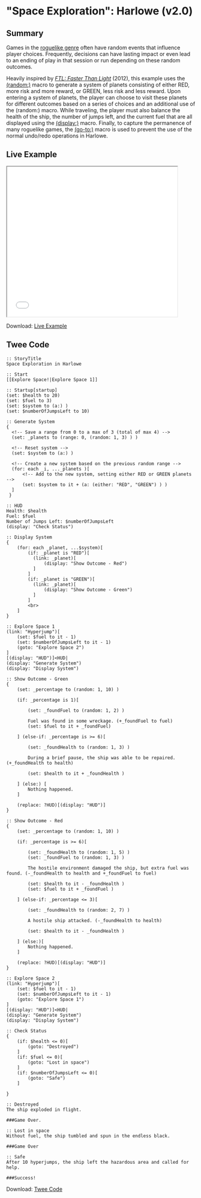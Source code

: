 # "Space Exploration": Harlowe (v2.0)

## Summary

Games in the [roguelike genre](https://en.wikipedia.org/wiki/Roguelike) often have random events that influence player choices. Frequently, decisions can have lasting impact or even lead to an ending of play in that session or run depending on these random outcomes.

Heavily inspired by [*FTL: Faster Than Light*](https://en.wikipedia.org/wiki/FTL:_Faster_Than_Light) (2012), this example uses the [(random:)](https://twine2.neocities.org/#macro_random) macro to generate a system of planets consisting of either RED, more risk and more reward, or GREEN, less risk and less reward. Upon entering a system of planets, the player can choose to visit these planets for different outcomes based on a series of choices and an additional use of the (random:) macro. While traveling, the player must also balance the health of the ship, the number of jumps left, and the current fuel that are all displayed using the [(display:)](https://twine2.neocities.org/#macro_display) macro. Finally, to capture the permanence of many roguelike games, the [(go-to:)](https://twine2.neocities.org/#macro_go-to) macro is used to prevent the use of the normal undo/redo operations in Harlowe.

## Live Example

<section>
<iframe src="harlowe_space_exploration_example.html" height=400 width=90%></iframe>


Download: <a href="harlowe_space_exploration_example.html" target="_blank">Live Example</a>
</section>

## Twee Code

```
:: StoryTitle
Space Exploration in Harlowe

:: Start
[[Explore Space!|Explore Space 1]]

:: Startup[startup]
(set: $health to 20)
(set: $fuel to 3)
(set: $system to (a:) )
(set: $numberOfJumpsLeft to 10)

:: Generate System
{
  <!-- Save a range from 0 to a max of 3 (total of max 4) -->
  (set: _planets to (range: 0, (random: 1, 3) ) )

  <!-- Reset system -->
  (set: $system to (a:) )

  <!-- Create a new system based on the previous random range -->
  (for: each _i, ..._planets )[
	  <!-- Add to the new system, setting either RED or GREEN planets -->
	  (set: $system to it + (a: (either: "RED", "GREEN") ) )
  ]
 }

:: HUD
Health: $health
Fuel: $fuel
Number of Jumps Left: $numberOfJumpsLeft
(display: "Check Status")

:: Display System
{
	(for: each _planet, ...$system)[
		(if: _planet is "RED")[
		  (link: _planet)[
			  (display: "Show Outcome - Red")
		  ]
		]
		(if: _planet is "GREEN")[
		  (link: _planet)[
			  (display: "Show Outcome - Green")
		  ]
		]
		<br>
	]
}

:: Explore Space 1
(link: "Hyperjump")[
	(set: $fuel to it - 1)
	(set: $numberOfJumpsLeft to it - 1)
	(goto: "Explore Space 2")
]
[(display: "HUD")]<HUD|
(display: "Generate System")
(display: "Display System")

:: Show Outcome - Green
{
	(set: _percentage to (random: 1, 10) )
		
	(if: _percentage is 1)[
		
		(set: _foundFuel to (random: 1, 2) )
		
		Fuel was found in some wreckage. (+_foundFuel to fuel)
		(set: $fuel to it + _foundFuel)
		
	] (else-if: _percentage is >= 6)[
		
		(set: _foundHealth to (random: 1, 3) )
			
		During a brief pause, the ship was able to be repaired. (+_foundHealth to health)
		
		(set: $health to it + _foundHealth )
		
	] (else:) [
		Nothing happened.
	]
	
	(replace: ?HUD)[(display: "HUD")]
}

:: Show Outcome - Red
{
	(set: _percentage to (random: 1, 10) )
		
	(if: _percentage is >= 6)[
		
		(set: _foundHealth to (random: 1, 5) )
		(set: _foundFuel to (random: 1, 3) )
		
		The hostile environment damaged the ship, but extra fuel was found. (-_foundHealth to health and +_foundFuel to fuel)
		
		(set: $health to it - _foundHealth )
		(set: $fuel to it + _foundFuel )
		
	] (else-if: _percentage <= 3)[
		
		(set: _foundHealth to (random: 2, 7) )
		
		A hostile ship attacked. (-_foundHealth to health)
		
		(set: $health to it - _foundHealth )
		
	] (else:)[
		Nothing happened.
	]
	
	(replace: ?HUD)[(display: "HUD")]
}

:: Explore Space 2
(link: "Hyperjump")[
	(set: $fuel to it - 1)
	(set: $numberOfJumpsLeft to it - 1)
	(goto: "Explore Space 1")
]
[(display: "HUD")]<HUD|
(display: "Generate System")
(display: "Display System")

:: Check Status
{
	(if: $health <= 0)[
		(goto: "Destroyed")
	]
	(if: $fuel <= 0)[
		(goto: "Lost in space")
	]
	(if: $numberOfJumpsLeft <= 0)[
		(goto: "Safe")
	]

}

:: Destroyed
The ship exploded in flight.

###Game Over.

:: Lost in space
Without fuel, the ship tumbled and spun in the endless black.

###Game Over

:: Safe
After 10 hyperjumps, the ship left the hazardous area and called for help.

###Success!

```

Download: <a href="harlowe_space_exploration_twee.txt" target="_blank">Twee Code</a>

